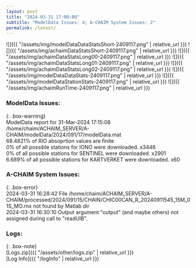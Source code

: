 ```yaml
---
layout: post
title: "2024-03-31 17:00:00"
subtitle: "ModelData Issues: 4; A-CHAIM System Issues: 2"
permalink: /latest/
---
```


![]({{ "/assets/img/modelDataDataStatsShort-2409117.png" | relative_url }})
![]({{ "/assets/img/achaimDataStatsShort-2409117.png" | relative_url }})
![]({{ "/assets/img/achaimDataStatsLong00-2409117.png" | relative_url }})
![]({{ "/assets/img/achaimDataStatsLong01-2409117.png" | relative_url }})
![]({{ "/assets/img/achaimDataStatsLong02-2409117.png" | relative_url }})
![]({{ "/assets/img/modelDataDataStats-2409117.png" | relative_url }})
![]({{ "/assets/img/modelDataStationStats-2409117.png" | relative_url }})
![]({{ "/assets/img/achaimRunTime-2409117.png" | relative_url }})


### ModelData Issues:  
  
{: .box-warning}  
 ModelData report for 31-Mar-2024 17:15:08   
 /home/chaim/ACHAIM_SERVER/A-CHAIM/modelData/2024/091/17/modelData.mat   
 68.4821% of RIO absoprtion values are finite   
 0% of all possible stations for IONO were downloaded. x3446   
 0% of all possible stations for SENTINEL were downloaded. x2901   
 6.689% of all possible stations for KARTVERKET were downloaded. x60   
  
### A-CHAIM System Issues:  
  
{: .box-error}  
2024-03-31 16:28:42 File /home/chaim/ACHAIM_SERVER/A-CHAIM/processed/2024/091/15/CHAIN/CHIC00CAN_R_20240911545_15M_01S_MO.rnx not found by Matlab dir  
2024-03-31 16:30:10 Output argument "output" (and maybe others) not assigned during call to "readUIB".  

### Logs:  
  
{: .box-note}  
[Logs.zip]({{ "/assets/other/logs.zip" | relative_url }})  
[Log Info]({{ "/logInfo" | relative_url }})  
